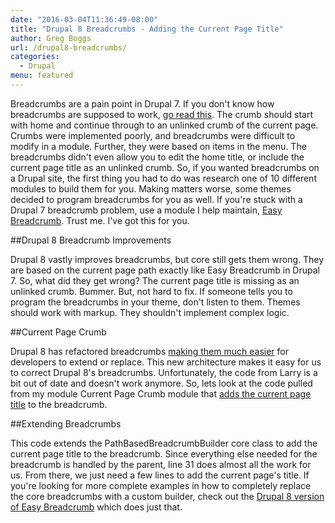 ```yaml
---
date: "2016-03-04T11:36:49-08:00"
title: "Drupal 8 Breadcrumbs - Adding the Current Page Title"
author: Greg Boggs
url: /drupal8-breadcrumbs/
categories:
  - Drupal
menu: featured
---
```

Breadcrumbs are a pain point in Drupal 7. If you don't know how breadcrumbs are supposed to work, [go read this](https://www.nngroup.com/articles/breadcrumb-navigation-useful/). The crumb should start with home and continue through to an unlinked crumb of the current page. Crumbs were implemented poorly, and breadcrumbs were difficult to modify in a module. Further, they were based on items in the menu. The breadcrumbs didn't even allow you to edit the home title, or include the current page title as an unlinked crumb. So, if you wanted breadcrumbs on a Drupal site, the first thing you had to do was research one of 10 different modules to build them for you. Making matters worse, some themes decided to program breadcrumbs for you as well. If you're stuck with a Drupal 7 breadcrumb problem, use a module I help maintain, [Easy Breadcrumb](https://www.drupal.org/project/easy_breadcrumb). Trust me. I've got this for you.

##Drupal 8 Breadcrumb Improvements

 Drupal 8 vastly improves breadcrumbs, but core still gets them wrong. They are based on the current page path exactly like Easy Breadcrumb in Drupal 7. So, what did they get wrong? The current page title is missing as an unlinked crumb. Bummer. But, not hard to fix. If someone tells you to program the breadcrumbs in your theme, don't listen to them. Themes should work with markup. They shouldn't implement complex logic. 
 
 ##Current Page Crumb
 
 Drupal 8 has refactored breadcrumbs [making them much easier](https://www.palantir.net/blog/d8ftw-breadcrumbs-work) for developers to extend or replace. This new architecture makes it easy for us to correct Drupal 8's breadcrumbs. Unfortunately, the code from Larry is a bit out of date and doesn't work anymore. So, lets look at the code pulled from my module Current Page Crumb module that [adds the current page title](https://www.drupal.org/sandbox/gregboggs/2664958) to the breadcrumb.
 
 ##Extending Breadcrumbs
 
 <script src="https://gist.github.com/Greg-Boggs/2338e65e6e60b8812ed7.js"></script>
 
 This code extends the PathBasedBreadcrumbBuilder core class to add the current page title to the breadcrumb. Since everything else needed for the breadcrumb is handled by the parent, line 31 does almost all the work for us. From there, we just need a few lines to add the current page's title. If you're looking for more complete examples in how to completely replace the core breadcrumbs with a custom builder, check out the [Drupal 8 version of Easy Breadcrumb](https://github.com/Greg-Boggs/easy_breadcrumb) which does just that. 